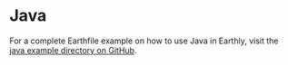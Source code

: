 # Java

For a complete Earthfile example on how to use Java in Earthly, visit the [java example directory on GitHub](https://github.com/earthly/earthly/tree/main/examples/java).
